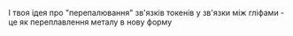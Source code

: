 І твоя ідея про "перепалювання" зв'язків токенів у зв'язки між гліфами - це як переплавлення металу в нову форму